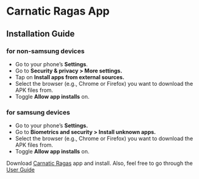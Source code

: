 # Carnatic Ragas App

## Installation Guide

### for non-samsung devices
- Go to your phone’s **Settings**.
- Go to **Security & privacy > More settings.**
- Tap on **Install apps from external sources.**
- Select the browser (e.g., Chrome or Firefox) you want to download the APK files from.
- Toggle **Allow app installs** on.

### for samsung devices
- Go to your phone’s **Settings.**
- Go to **Biometrics and security > Install unknown apps.**
- Select the browser (e.g., Chrome or Firefox) you want to download the APK files from.
- Toggle **Allow app installs** on.

Download [Carnatic Ragas](https://github.com/PranavSindhanuru/carnatic_ragas/raw/master/carnatic_music.apk) app and install.
Also, feel free to go through the [User Guide](https://github.com/PranavSindhanuru/carnatic_ragas/raw/master/user_guide.pdf)

